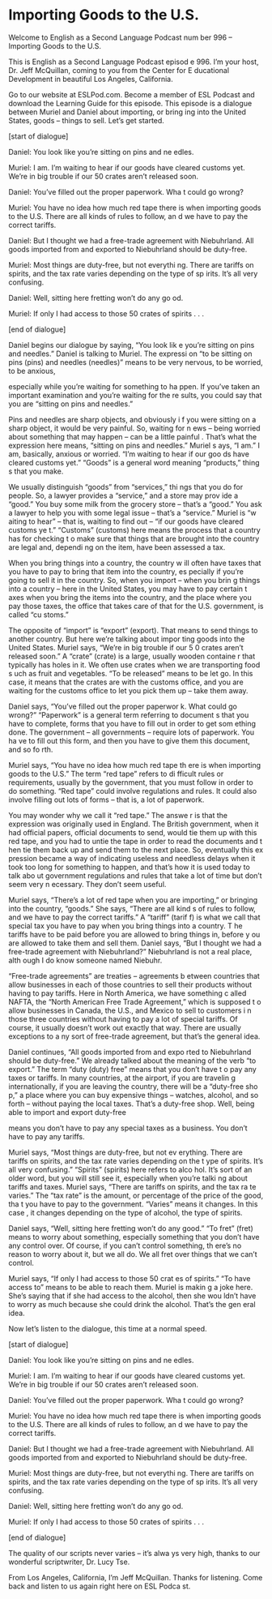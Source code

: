 # Importing Goods to the U.S.

Welcome to English as a Second Language Podcast num ber 996 – Importing Goods to the U.S.

This is English as a Second Language Podcast episod e 996. I’m your host, Dr. Jeff McQuillan, coming to you from the Center for E ducational Development in beautiful Los Angeles, California.

Go to our website at ESLPod.com. Become a member of  ESL Podcast and download the Learning Guide for this episode. This episode is a dialogue between Muriel and Daniel about importing, or bring ing into the United States, goods – things to sell. Let’s get started.

[start of dialogue]

Daniel: You look like you’re sitting on pins and ne edles.

Muriel: I am. I’m waiting to hear if our goods have  cleared customs yet. We’re in big trouble if our 50 crates aren’t released soon.

Daniel: You’ve filled out the proper paperwork. Wha t could go wrong?

Muriel: You have no idea how much red tape there is  when importing goods to the U.S. There are all kinds of rules to follow, an d we have to pay the correct tariffs.

Daniel: But I thought we had a free-trade agreement  with Niebuhrland. All goods imported from and exported to Niebuhrland should be  duty-free.

Muriel: Most things are duty-free, but not everythi ng. There are tariffs on spirits, and the tax rate varies depending on the type of sp irits. It’s all very confusing.

Daniel: Well, sitting here fretting won’t do any go od.

Muriel: If only I had access to those 50 crates of spirits . . .

[end of dialogue]

Daniel begins our dialogue by saying, “You look lik e you’re sitting on pins and needles.” Daniel is talking to Muriel. The expressi on “to be sitting on pins (pins) and needles (needles)” means to be very nervous, to  be worried, to be anxious,

especially while you’re waiting for something to ha ppen. If you’ve taken an important examination and you’re waiting for the re sults, you could say that you are “sitting on pins and needles.”

Pins and needles are sharp objects, and obviously i f you were sitting on a sharp object, it would be very painful. So, waiting for n ews – being worried about something that may happen – can be a little painful . That’s what the expression here means, “sitting on pins and needles.” Muriel s ays, “I am.” I am, basically, anxious or worried. “I’m waiting to hear if our goo ds have cleared customs yet.” “Goods” is a general word meaning “products,” thing s that you make.

We usually distinguish “goods” from “services,” thi ngs that you do for people. So, a lawyer provides a “service,” and a store may prov ide a “good.” You buy some milk from the grocery store – that’s a “good.” You ask a lawyer to help you with some legal issue – that’s a “service.” Muriel is “w aiting to hear” – that is, waiting to find out – “if our goods have cleared customs ye t.” “Customs” (customs) here means the process that a country has for checking t o make sure that things that are brought into the country are legal and, dependi ng on the item, have been assessed a tax.

When you bring things into a country, the country w ill often have taxes that you have to pay to bring that item into the country, es pecially if you’re going to sell it in the country. So, when you import – when you brin g things into a country – here in the United States, you may have to pay certain t axes when you bring the items into the country, and the place where you pay those  taxes, the office that takes care of that for the U.S. government, is called “cu stoms.”

The opposite of “import” is “export” (export). That  means to send things to another country. But here we’re talking about impor ting goods into the United States. Muriel says, “We’re in big trouble if our 5 0 crates aren’t released soon.” A “crate” (crate) is a large, usually wooden containe r that typically has holes in it. We often use crates when we are transporting food s uch as fruit and vegetables. “To be released” means to be let go. In this case, it means that the crates are with the customs office, and you are waiting for the customs office to let you pick them up – take them away.

Daniel says, “You’ve filled out the proper paperwor k. What could go wrong?” “Paperwork” is a general term referring to document s that you have to complete, forms that you have to fill out in order to get som ething done. The government – all governments – require lots of paperwork. You ha ve to fill out this form, and then you have to give them this document, and so fo rth.

Muriel says, “You have no idea how much red tape th ere is when importing goods to the U.S.” The term “red tape” refers to di fficult rules or requirements, usually by the government, that you must follow in order to do something. “Red tape” could involve regulations and rules. It could  also involve filling out lots of forms – that is, a lot of paperwork.

You may wonder why we call it “red tape.” The answe r is that the expression was originally used in England. The British government,  when it had official papers, official documents to send, would tie them up with this red tape, and you had to untie the tape in order to read the documents and t hen tie them back up and send them to the next place. So, eventually this ex pression became a way of indicating useless and needless delays when it took  too long for something to happen, and that’s how it is used today to talk abo ut government regulations and rules that take a lot of time but don’t seem very n ecessary. They don’t seem useful.

Muriel says, “There’s a lot of red tape when you are importing,” or bringing into the country, “goods.” She says, “There are all kind s of rules to follow, and we have to pay the correct tariffs.” A “tariff” (tarif f) is what we call that special tax you have to pay when you bring things into a country. T he tariffs have to be paid before you are allowed to bring things in, before y ou are allowed to take them and sell them. Daniel says, “But I thought we had a  free-trade agreement with Niebuhrland?” Niebuhrland is not a real place, alth ough I do know someone named Niebuhr.

“Free-trade agreements” are treaties – agreements b etween countries that allow businesses in each of those countries to sell their  products without having to pay tariffs. Here in North America, we have something c alled NAFTA, the “North American Free Trade Agreement,” which is supposed t o allow businesses in Canada, the U.S., and Mexico to sell to customers i n those three countries without having to pay a lot of special tariffs. Of course, it usually doesn’t work out exactly that way. There are usually exceptions to a ny sort of free-trade agreement, but that’s the general idea.

Daniel continues, “All goods imported from and expo rted to Niebuhrland should be duty-free.” We already talked about the meaning of the verb “to export.” The term “duty (duty) free” means that you don’t have t o pay any taxes or tariffs. In many countries, at the airport, if you are travelin g internationally, if you are leaving the country, there will be a “duty-free sho p,” a place where you can buy expensive things – watches, alcohol, and so forth –  without paying the local taxes. That’s a duty-free shop. Well, being able to  import and export duty-free

means you don’t have to pay any special taxes as a business. You don’t have to pay any tariffs.

Muriel says, “Most things are duty-free, but not ev erything. There are tariffs on spirits, and the tax rate varies depending on the t ype of spirits. It’s all very confusing.” “Spirits” (spirits) here refers to alco hol. It’s sort of an older word, but you will still see it, especially when you’re talki ng about tariffs and taxes. Muriel says, “There are tariffs on spirits, and the tax ra te varies.” The “tax rate” is the amount, or percentage of the price of the good, tha t you have to pay to the government. “Varies” means it changes. In this case , it changes depending on the type of alcohol, the type of spirits.

Daniel says, “Well, sitting here fretting won’t do any good.” “To fret” (fret) means to worry about something, especially something that  you don’t have any control over. Of course, if you can’t control something, th ere’s no reason to worry about it, but we all do. We all fret over things that we can’t control.

Muriel says, “If only I had access to those 50 crat es of spirits.” “To have access to” means to be able to reach them. Muriel is makin g a joke here. She’s saying that if she had access to the alcohol, then she wou ldn’t have to worry as much because she could drink the alcohol. That’s the gen eral idea.

Now let’s listen to the dialogue, this time at a normal speed.

[start of dialogue]

Daniel: You look like you’re sitting on pins and ne edles.

Muriel: I am. I’m waiting to hear if our goods have  cleared customs yet. We’re in big trouble if our 50 crates aren’t released soon.

Daniel: You’ve filled out the proper paperwork. Wha t could go wrong?

Muriel: You have no idea how much red tape there is  when importing goods to the U.S. There are all kinds of rules to follow, an d we have to pay the correct tariffs.

Daniel: But I thought we had a free-trade agreement  with Niebuhrland. All goods imported from and exported to Niebuhrland should be  duty-free.

Muriel: Most things are duty-free, but not everythi ng. There are tariffs on spirits, and the tax rate varies depending on the type of sp irits. It’s all very confusing.

 Daniel: Well, sitting here fretting won’t do any go od.

Muriel: If only I had access to those 50 crates of spirits . . .

[end of dialogue]

The quality of our scripts never varies – it’s alwa ys very high, thanks to our wonderful scriptwriter, Dr. Lucy Tse.

From Los Angeles, California, I’m Jeff McQuillan. Thanks for listening. Come back and listen to us again right here on ESL Podca st.

